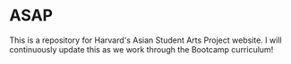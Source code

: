 # ASAP
This is a repository for Harvard's Asian Student Arts Project website.
I will continuously update this as we work through the Bootcamp curriculum!
